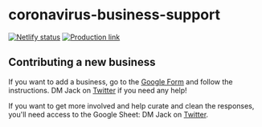 # coronavirus-business-support

[![Netlify status](https://api.netlify.com/api/v1/badges/6bfe4bff-786e-4a25-b19b-05ca0d34aa03/deploy-status)](https://app.netlify.com/sites/covid-business-support/deploys) [![Production link](https://img.shields.io/badge/production-link-informational)](https://covidbusinesssupport.com)

## Contributing a new business

If you want to add a business, go to the [Google Form](https://forms.gle/BUokFtLLYLvXpz2DA) and follow the instructions. DM Jack on [Twitter](https://twitter.com/unwttng) if you need any help!

If you want to get more involved and help curate and clean the responses, you'll need access to the Google Sheet: DM Jack on [Twitter](https://twitter.com/unwttng).
